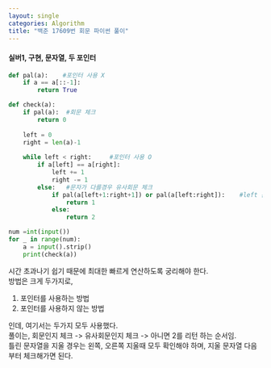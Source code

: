 ```yaml
---
layout: single
categories: Algorithm
title: "백준 17609번 회문 파이썬 풀이"
---
```

#### 실버1, 구현, 문자열, 두 포인터

```py
def pal(a):    #포인터 사용 X
    if a == a[::-1]:
        return True

def check(a):
    if pal(a):  #회문 체크
        return 0
    
    left = 0
    right = len(a)-1
    
    while left < right:     #포인터 사용 O
        if a[left] == a[right]:
            left += 1
            right -= 1
        else:   #문자가 다를경우 유사회문 체크
            if pal(a[left+1:right+1]) or pal(a[left:right]):    #left 문자를 제거할경우와 right 문자를 제거할경우 
                return 1
            else:
                return 2

num =int(input())
for _ in range(num):
    a = input().strip()
    print(check(a))
```
시간 초과나기 쉽기 때문에 최대한 빠르게 연산하도록 궁리해야 한다.<br>
방법은 크게 두가지로,
1. 포인터를 사용하는 방법
2. 포인터를 사용하지 않는 방법 <br>

인데, 여기서는 두가지 모두 사용했다.<br>
풀이는, 회문인지 체크 -> 유사회문인지 체크 -> 아니면 2를 리턴 하는 순서임.<br>
틀린 문자열을 지울 경우는 왼쪽, 오른쪽 지울때 모두 확인해야 하며, 지울 문자열 다음부터 체크해가면 된다.